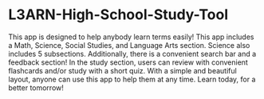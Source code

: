 # L3ARN-High-School-Study-Tool
This app is designed to help anybody learn terms easily! This app includes a Math, Science, Social Studies, and Language Arts section. Science also includes 5 subsections. Additionally, there is a convenient search bar and a feedback section! In the study section, users can review with convenient flashcards and/or study with a short quiz. With a simple and beautiful layout, anyone can use this app to help them at any time. Learn today, for a better tomorrow!
